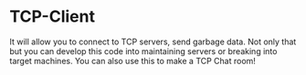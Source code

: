 # TCP-Client
It will allow you to connect to TCP servers, send garbage data. Not only that but you can develop this code into maintaining servers or breaking into target machines. You can also use this to make a TCP Chat room!
